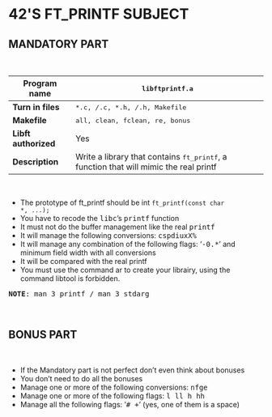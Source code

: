 # 42'S FT_PRINTF SUBJECT

<h2>MANDATORY PART</h2>
<br>

  **Program name** | <samp>libftprintf.a</samp> 
  -----------------|----------
  **Turn in files** | <samp>*.c, */*.c, *.h, */*.h, Makefile</samp>
  **Makefile** | <samp>all, clean, fclean, re, bonus</samp> 
  **Libft authorized** | Yes 
  **Description** | Write a library that contains <samp>ft_printf</samp>, a function that will mimic the real printf
  
<br>

- The prototype of ft_printf should be int <code>ft_printf(const char *, ...);</code>
- You have to recode the <samp>libc</samp>’s <samp>printf</samp> function
- It must not do the buffer management like the real <samp>printf</samp>
- It will manage the following conversions: <samp>cspdiuxX%</samp>
- It will manage any combination of the following flags: ’<samp>-0.*</samp>’ and minimum field width with all conversions
- It will be compared with the real printf
- You must use the command ar to create your librairy, using the command libtool is forbidden.

<samp><b>NOTE</b>: man 3 printf / man 3 stdarg</samp>

<br>

<h2>BONUS PART</h2>
<br>

- If the Mandatory part is not perfect don’t even think about bonuses
- You don’t need to do all the bonuses
- Manage one or more of the following conversions: <samp>nfge</samp>
- Manage one or more of the following flags: <samp>l ll h hh</samp>
- Manage all the following flags: ’<samp># +</samp>’ (yes, one of them is a space)
